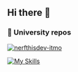 ## Hi there 👋

### 🏢 University repos
[![nerfthisdev-itmo](https://img.shields.io/badge/GitHub-nerfthisdev_itmo-181717?style=for-the-badge&logo=github)]([https://github.com/huji-itmo](https://github.com/nerfthisdev-itmo))


[![My Skills](https://skillicons.dev/icons?i=java,go,ts,react,git,docker,c,python&theme=light)](https://skillicons.dev)

